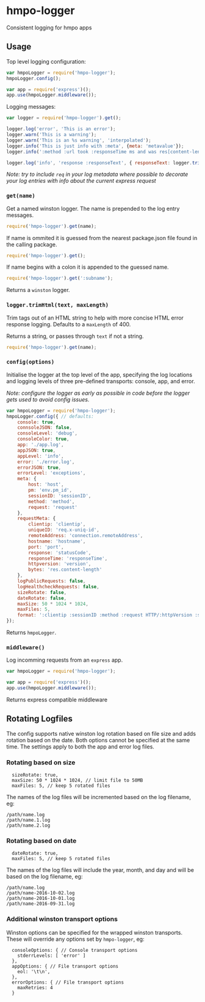 # hmpo-logger
Consistent logging for hmpo apps

## Usage

Top level logging configuration:
```javascript
var hmpoLogger = require('hmpo-logger');
hmpoLogger.config();

var app = require('express')();
app.use(hmpoLogger.middleware());
```

Logging messages:
```javascript
var logger = require('hmpo-logger').get();

logger.log('error', 'This is an error');
logger.warn('This is a warning');
logger.warn('This is an %s warning', 'interpolated');
logger.info('This is just info with :meta', {meta: 'metavalue'});
logger.info(':method :url took :responseTime ms and was res[content-length] bytes', {req: req, res: res});

logger.log('info', 'response :responseText', { responseText: logger.trimHtml(htmlBody, 100)});
```

*Note: try to include `req` in your log metadata where possible to decorate your log entries with info about the current express request*

### `get(name)`

Get a named winston logger. The name is prepended to the log entry messages.

```javascript
require('hmpo-logger').get(name);
```

If name is ommited it is guessed from the nearest package.json file found in the calling package.
```javascript
require('hmpo-logger').get();
```

If name begins with a colon it is appended to the guessed name.
```javascript
require('hmpo-logger').get(':subname');
```
Returns a `winston` logger.

### `logger.trimHtml(text, maxLength)`

Trim tags out of an HTML string to help with more concise HTML error response logging. Defaults to a `maxLength` of 400.

Returns a string, or passes through `text` if not a string.

```javascript
require('hmpo-logger').get(name);
```


### `config(options)`

Initialise the logger at the top level of the app, specifying the log locations and logging levels of three pre-defined transports: console, app, and error.

*Note: configure the logger as early as possible in code before the logger gets used to avoid config issues.*

```javascript
var hmpoLogger = require('hmpo-logger');
hmpoLogger.config({ // defaults:
    console: true,
    connsoleJSON: false,
    consoleLevel: 'debug',
    consoleColor: true,
    app: './app.log',
    appJSON: true,
    appLevel: 'info',
    error: './error.log',
    errorJSON: true,
    errorLevel: 'exceptions',
    meta: {
        host: 'host',
        pm: 'env.pm_id',
        sessionID: 'sessionID',
        method: 'method',
        request: 'request'
    },
    requestMeta: {
        clientip: 'clientip',
        uniqueID: 'req.x-uniq-id',
        remoteAddress: 'connection.remoteAddress',
        hostname: 'hostname',
        port: 'port',
        response: 'statusCode',
        responseTime: 'responseTime',
        httpversion: 'version',
        bytes: 'res.content-length'
    },
    logPublicRequests: false,
    logHealthcheckRequests: false,
    sizeRotate: false,
    dateRotate: false,
    maxSize: 50 * 1024 * 1024,
    maxFiles: 5,
    format: ':clientip :sessionID :method :request HTTP/:httpVersion :statusCode :res[content-length] - :responseTime ms'
});
```

Returns `hmpoLogger`.

### `middleware()`

Log incomming requests from an `express` app.

```javascript
var hmpoLogger = require('hmpo-logger');

var app = require('express')();
app.use(hmpoLogger.middleware());
```

Returns express compatible middleware

## Rotating Logfiles

The config supports native winston log rotation based on file size and adds rotation based on the date. Both options cannot be specified at the same time. The settings apply to both the app and error log files.

### Rotating based on size
```
  sizeRotate: true,
  maxSize: 50 * 1024 * 1024, // limit file to 50MB
  maxFiles: 5, // keep 5 rotated files
```
The names of the log files will be incremented based on the log filename, eg:
```
/path/name.log
/path/name.1.log
/path/name.2.log
```

### Rotating based on date
```
  dateRotate: true,
  maxFiles: 5, // keep 5 rotated files
```
The names of the log files will include the year, month, and day and will be based on the log filename, eg:
```
/path/name.log
/path/name-2016-10-02.log
/path/name-2016-10-01.log
/path/name-2016-09-31.log
```

### Additional winston transport options
Winston options can be specified for the wrapped winston transports. These will override any options set by `hmpo-logger`, eg:
```
  consoleOptions: { // Console transport options
    stderrLevels: [ 'error' ]
  },
  appOptions: { // File transport options
    eol: '\t\n',
  },
  errorOptions: { // File transport options
    maxRetries: 4    
  }
```
